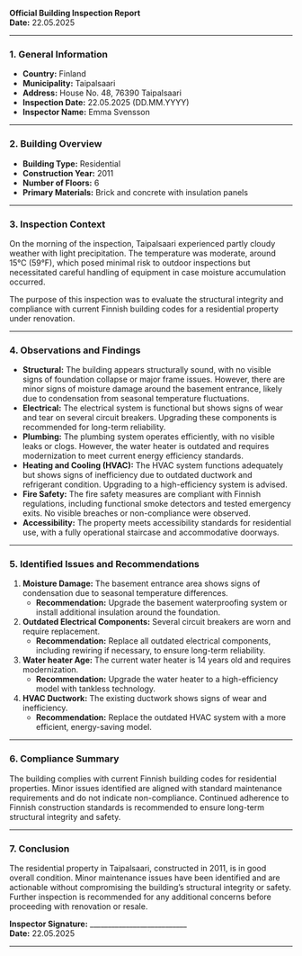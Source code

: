 

**Official Building Inspection Report**  
**Date:** 22.05.2025  

---

### **1. General Information**  
- **Country:** Finland  
- **Municipality:** Taipalsaari  
- **Address:** House No. 48, 76390 Taipalsaari  
- **Inspection Date:** 22.05.2025 (DD.MM.YYYY)  
- **Inspector Name:** Emma Svensson  

---

### **2. Building Overview**  
- **Building Type:** Residential  
- **Construction Year:** 2011  
- **Number of Floors:** 6  
- **Primary Materials:** Brick and concrete with insulation panels  

---

### **3. Inspection Context**  
On the morning of the inspection, Taipalsaari experienced partly cloudy weather with light precipitation. The temperature was moderate, around 15°C (59°F), which posed minimal risk to outdoor inspections but necessitated careful handling of equipment in case moisture accumulation occurred.

The purpose of this inspection was to evaluate the structural integrity and compliance with current Finnish building codes for a residential property under renovation.  

---

### **4. Observations and Findings**  
- **Structural:** The building appears structurally sound, with no visible signs of foundation collapse or major frame issues. However, there are minor signs of moisture damage around the basement entrance, likely due to condensation from seasonal temperature fluctuations.  
- **Electrical:** The electrical system is functional but shows signs of wear and tear on several circuit breakers. Upgrading these components is recommended for long-term reliability.  
- **Plumbing:** The plumbing system operates efficiently, with no visible leaks or clogs. However, the water heater is outdated and requires modernization to meet current energy efficiency standards.  
- **Heating and Cooling (HVAC):** The HVAC system functions adequately but shows signs of inefficiency due to outdated ductwork and refrigerant condition. Upgrading to a high-efficiency system is advised.  
- **Fire Safety:** The fire safety measures are compliant with Finnish regulations, including functional smoke detectors and tested emergency exits. No visible breaches or non-compliance were observed.  
- **Accessibility:** The property meets accessibility standards for residential use, with a fully operational staircase and accommodative doorways.  

---

### **5. Identified Issues and Recommendations**  
1. **Moisture Damage:** The basement entrance area shows signs of condensation due to seasonal temperature differences.  
   - **Recommendation:** Upgrade the basement waterproofing system or install additional insulation around the foundation.  
2. **Outdated Electrical Components:** Several circuit breakers are worn and require replacement.  
   - **Recommendation:** Replace all outdated electrical components, including rewiring if necessary, to ensure long-term reliability.  
3. **Water heater Age:** The current water heater is 14 years old and requires modernization.  
   - **Recommendation:** Upgrade the water heater to a high-efficiency model with tankless technology.  
4. **HVAC Ductwork:** The existing ductwork shows signs of wear and inefficiency.  
   - **Recommendation:** Replace the outdated HVAC system with a more efficient, energy-saving model.  

---

### **6. Compliance Summary**  
The building complies with current Finnish building codes for residential properties. Minor issues identified are aligned with standard maintenance requirements and do not indicate non-compliance. Continued adherence to Finnish construction standards is recommended to ensure long-term structural integrity and safety.  

---

### **7. Conclusion**  
The residential property in Taipalsaari, constructed in 2011, is in good overall condition. Minor maintenance issues have been identified and are actionable without compromising the building’s structural integrity or safety. Further inspection is recommended for any additional concerns before proceeding with renovation or resale.  

**Inspector Signature:** ___________________________  
**Date:** 22.05.2025  

---